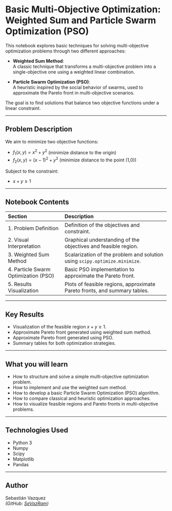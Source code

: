 # Basic Multi-Objective Optimization: Weighted Sum and Particle Swarm Optimization (PSO)

This notebook explores basic techniques for solving multi-objective optimization problems through two different approaches:

- **Weighted Sum Method**:  
  A classic technique that transforms a multi-objective problem into a single-objective one using a weighted linear combination.

- **Particle Swarm Optimization (PSO)**:  
  A heuristic inspired by the social behavior of swarms, used to approximate the Pareto front in multi-objective scenarios.

The goal is to find solutions that balance two objective functions under a linear constraint.

---

## Problem Description

We aim to minimize two objective functions:

- $f_1(x, y) = x^2 + y^2$  (minimize distance to the origin)
- $f_2(x, y) = (x-1)^2 + y^2$  (minimize distance to the point (1,0))

Subject to the constraint:

- $x + y \geq 1$

---

## Notebook Contents

| Section | Description |
|:---|:---|
| 1. Problem Definition | Definition of the objectives and constraint. |
| 2. Visual Interpretation | Graphical understanding of the objectives and feasible region. |
| 3. Weighted Sum Method | Scalarization of the problem and solution using `scipy.optimize.minimize`. |
| 4. Particle Swarm Optimization (PSO) | Basic PSO implementation to approximate the Pareto front. |
| 5. Results Visualization | Plots of feasible regions, approximate Pareto fronts, and summary tables. |

---

## Key Results

- Visualization of the feasible region $x + y \geq 1$.
- Approximate Pareto front generated using weighted sum method.
- Approximate Pareto front generated using PSO.
- Summary tables for both optimization strategies.

---

## What you will learn

- How to structure and solve a simple multi-objective optimization problem.
- How to implement and use the weighted sum method.
- How to develop a basic Particle Swarm Optimization (PSO) algorithm.
- How to compare classical and heuristic optimization approaches.
- How to visualize feasible regions and Pareto fronts in multi-objective problems.

---

## Technologies Used

- Python 3
- Numpy
- Scipy
- Matplotlib
- Pandas

---

## Author

Sebastián Vazquez  
*(GitHub: [SeVazRam](https://github.com/SeVazRam))*

